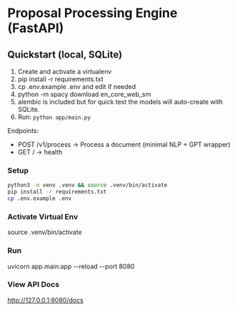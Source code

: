 # Proposal Processing Engine (FastAPI)


## Quickstart (local, SQLite)
1. Create and activate a virtualenv
2. pip install -r requirements.txt
3. cp .env.example .env and edit if needed
4. python -m spacy download en_core_web_sm
5. alembic is included but for quick test the models will auto-create with SQLite.
6. Run: `python app/main.py`

Endpoints:
- POST /v1/process  -> Process a document (minimal NLP + GPT wrapper)
- GET / -> health


### Setup
```bash
python3 -m venv .venv && source .venv/bin/activate
pip install -r requirements.txt
cp .env.example .env
```

### Activate Virtual Env
source .venv/bin/activate

### Run
uvicorn app.main:app --reload --port 8080


### View API Docs
http://127.0.0.1:8080/docs